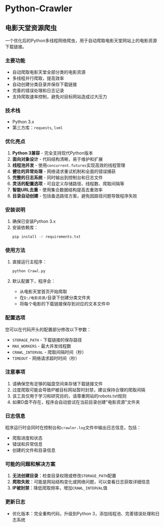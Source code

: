 # Python-Crawler

## 电影天堂资源爬虫

一个优化后的Python多线程网络爬虫，用于自动爬取电影天堂网站上的电影资源下载链接。

### 主要功能
- 自动爬取电影天堂全部分类的电影资源
- 多线程并行爬取，提高效率
- 自动创建分类目录并保存下载链接
- 完善的错误处理和日志记录
- 支持爬取速率控制，避免对目标网站造成过大压力

### 技术栈
- Python 3.x
- 第三方库：`requests`, `lxml`

### 优化亮点

1. **Python 3兼容** - 完全支持现代Python版本
2. **面向对象设计** - 代码结构清晰，易于维护和扩展
3. **线程池并发** - 使用`concurrent.futures`实现高效的线程管理
4. **健壮的异常处理** - 网络请求重试机制和全面的错误捕获
5. **完整的日志系统** - 同时输出到控制台和日志文件
6. **灵活的配置选项** - 可自定义存储路径、线程数、爬取间隔等
7. **智能URL去重** - 使用集合数据结构提高去重效率
8. **目录自动创建** - 包括备选路径方案，避免因路径问题导致程序失败

### 安装说明

1. 确保已安装Python 3.x
2. 安装依赖库：
   ```bash
   pip install -r requirements.txt
   ```

### 使用方法

1. 直接运行主程序：
   ```bash
   python Crawl.py
   ```

2. 默认配置下，程序会：
   - 从电影天堂首页开始爬取
   - 在`D:/电影资源/`目录下创建分类文件夹
   - 将每个电影的下载链接保存到对应的文本文件中

### 配置选项

您可以在代码开头的配置部分修改以下参数：

- `STORAGE_PATH` - 下载链接的保存路径
- `MAX_WORKERS` - 最大并发线程数
- `CRAWL_INTERVAL` - 爬取间隔时间（秒）
- `TIMEOUT` - 网络请求超时时间（秒）

### 注意事项

1. 请确保您有足够的磁盘空间来存储下载链接文件
2. 过度爬取可能会导致IP被目标网站暂时封禁，建议保持合理的爬取间隔
3. 该工具仅用于学习和研究目的，请尊重网站的robots.txt规则
4. 如果D盘不存在，程序会自动尝试在当前目录创建"电影资源"文件夹

### 日志信息

程序运行时会同时在控制台和`crawler.log`文件中输出日志信息，包括：
- 爬取进度和状态
- 错误和异常信息
- 创建的文件和目录信息

### 可能的问题和解决方案

1. **无法创建目录**：检查目录权限或修改`STORAGE_PATH`配置
2. **爬取失败**：可能是网站结构变化或网络问题，可以查看日志获取详细信息
3. **IP被封禁**：降低爬取频率，增加`CRAWL_INTERVAL`值

### 更新日志

- 优化版本：完全重构代码，升级到Python 3，添加线程池、完善错误处理和日志系统

